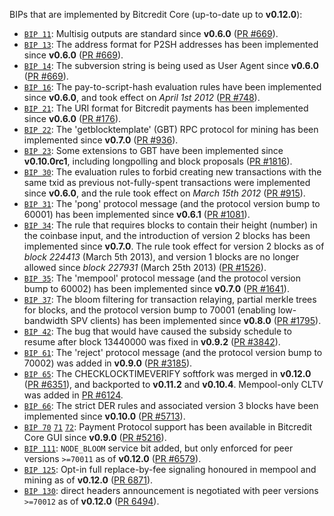 BIPs that are implemented by Bitcredit Core (up-to-date up to **v0.12.0**):

* [`BIP 11`](https://github.com/bitcredit/bips/blob/master/bip-0011.mediawiki): Multisig outputs are standard since **v0.6.0** ([PR #669](https://github.com/bitcredit/bitcredit/pull/669)).
* [`BIP 13`](https://github.com/bitcredit/bips/blob/master/bip-0013.mediawiki): The address format for P2SH addresses has been implemented since **v0.6.0** ([PR #669](https://github.com/bitcredit/bitcredit/pull/669)).
* [`BIP 14`](https://github.com/bitcredit/bips/blob/master/bip-0014.mediawiki): The subversion string is being used as User Agent since **v0.6.0** ([PR #669](https://github.com/bitcredit/bitcredit/pull/669)).
* [`BIP 16`](https://github.com/bitcredit/bips/blob/master/bip-0016.mediawiki): The pay-to-script-hash evaluation rules have been implemented since **v0.6.0**, and took effect on *April 1st 2012* ([PR #748](https://github.com/bitcredit/bitcredit/pull/748)).
* [`BIP 21`](https://github.com/bitcredit/bips/blob/master/bip-0021.mediawiki): The URI format for Bitcredit payments has been implemented since **v0.6.0** ([PR #176](https://github.com/bitcredit/bitcredit/pull/176)).
* [`BIP 22`](https://github.com/bitcredit/bips/blob/master/bip-0022.mediawiki): The 'getblocktemplate' (GBT) RPC protocol for mining has been implemented since **v0.7.0** ([PR #936](https://github.com/bitcredit/bitcredit/pull/936)).
* [`BIP 23`](https://github.com/bitcredit/bips/blob/master/bip-0023.mediawiki): Some extensions to GBT have been implemented since **v0.10.0rc1**, including longpolling and block proposals ([PR #1816](https://github.com/bitcredit/bitcredit/pull/1816)).
* [`BIP 30`](https://github.com/bitcredit/bips/blob/master/bip-0030.mediawiki): The evaluation rules to forbid creating new transactions with the same txid as previous not-fully-spent transactions were implemented since **v0.6.0**, and the rule took effect on *March 15th 2012* ([PR #915](https://github.com/bitcredit/bitcredit/pull/915)).
* [`BIP 31`](https://github.com/bitcredit/bips/blob/master/bip-0031.mediawiki): The 'pong' protocol message (and the protocol version bump to 60001) has been implemented since **v0.6.1** ([PR #1081](https://github.com/bitcredit/bitcredit/pull/1081)).
* [`BIP 34`](https://github.com/bitcredit/bips/blob/master/bip-0034.mediawiki): The rule that requires blocks to contain their height (number) in the coinbase input, and the introduction of version 2 blocks has been implemented since **v0.7.0**. The rule took effect for version 2 blocks as of *block 224413* (March 5th 2013), and version 1 blocks are no longer allowed since *block 227931* (March 25th 2013) ([PR #1526](https://github.com/bitcredit/bitcredit/pull/1526)).
* [`BIP 35`](https://github.com/bitcredit/bips/blob/master/bip-0035.mediawiki): The 'mempool' protocol message (and the protocol version bump to 60002) has been implemented since **v0.7.0** ([PR #1641](https://github.com/bitcredit/bitcredit/pull/1641)).
* [`BIP 37`](https://github.com/bitcredit/bips/blob/master/bip-0037.mediawiki): The bloom filtering for transaction relaying, partial merkle trees for blocks, and the protocol version bump to 70001 (enabling low-bandwidth SPV clients) has been implemented since **v0.8.0** ([PR #1795](https://github.com/bitcredit/bitcredit/pull/1795)).
* [`BIP 42`](https://github.com/bitcredit/bips/blob/master/bip-0042.mediawiki): The bug that would have caused the subsidy schedule to resume after block 13440000 was fixed in **v0.9.2** ([PR #3842](https://github.com/bitcredit/bitcredit/pull/3842)).
* [`BIP 61`](https://github.com/bitcredit/bips/blob/master/bip-0061.mediawiki): The 'reject' protocol message (and the protocol version bump to 70002) was added in **v0.9.0** ([PR #3185](https://github.com/bitcredit/bitcredit/pull/3185)).
* [`BIP 65`](https://github.com/bitcredit/bips/blob/master/bip-0065.mediawiki): The CHECKLOCKTIMEVERIFY softfork was merged in **v0.12.0** ([PR #6351](https://github.com/bitcredit/bitcredit/pull/6351)), and backported to **v0.11.2** and **v0.10.4**. Mempool-only CLTV was added in [PR #6124](https://github.com/bitcredit/bitcredit/pull/6124).
* [`BIP 66`](https://github.com/bitcredit/bips/blob/master/bip-0066.mediawiki): The strict DER rules and associated version 3 blocks have been implemented since **v0.10.0** ([PR #5713](https://github.com/bitcredit/bitcredit/pull/5713)).
* [`BIP 70`](https://github.com/bitcredit/bips/blob/master/bip-0070.mediawiki) [`71`](https://github.com/bitcredit/bips/blob/master/bip-0071.mediawiki) [`72`](https://github.com/bitcredit/bips/blob/master/bip-0072.mediawiki): Payment Protocol support has been available in Bitcredit Core GUI since **v0.9.0** ([PR #5216](https://github.com/bitcredit/bitcredit/pull/5216)).
* [`BIP 111`](https://github.com/bitcredit/bips/blob/master/bip-0111.mediawiki): `NODE_BLOOM` service bit added, but only enforced for peer versions `>=70011` as of **v0.12.0** ([PR #6579](https://github.com/bitcredit/bitcredit/pull/6579)).
* [`BIP 125`](https://github.com/bitcredit/bips/blob/master/bip-0125.mediawiki): Opt-in full replace-by-fee signaling honoured in mempool and mining as of **v0.12.0** ([PR 6871](https://github.com/bitcredit/bitcredit/pull/6871)).
* [`BIP 130`](https://github.com/bitcredit/bips/blob/master/bip-0130.mediawiki): direct headers announcement is negotiated with peer versions `>=70012` as of **v0.12.0** ([PR 6494](https://github.com/bitcredit/bitcredit/pull/6494)).
